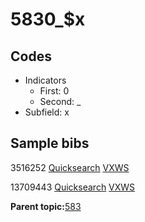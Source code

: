 # 5830\_$x

## Codes

-   Indicators
    -   First: 0
    -   Second: \_
-   Subfield: x

## Sample bibs

3516252 [Quicksearch](https://search.library.yale.edu/catalog/3516252) [VXWS](http://prodorbis.library.yale.edu:7014/vxws/GetHoldingsService?bibId=3516252)

13709443 [Quicksearch](https://search.library.yale.edu/catalog/13709443) [VXWS](http://prodorbis.library.yale.edu:7014/vxws/GetHoldingsService?bibId=13709443)

**Parent topic:**[583](../../tags/583/583.md)

